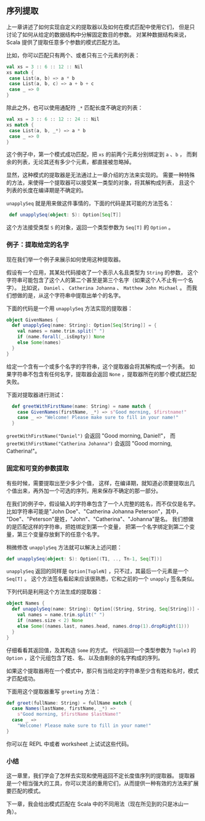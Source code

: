 ## 序列提取

上一章讲述了如何实现自定义的提取器以及如何在模式匹配中使用它们，
但是只讨论了如何从给定的数据结构中分解固定数目的参数。
对某种数据结构来说，Scala 提供了提取任意多个参数的模式匹配方法。

比如，你可以匹配只有两个、或者只有三个元素的列表：

``` scala
val xs = 3 :: 6 :: 12 :: Nil
xs match {
 case List(a, b) => a * b
 case List(a, b, c) => a + b + c
 case _ => 0
}
```

除此之外，也可以使用通配符 `_*` 匹配长度不确定的列表：

``` scala
val xs = 3 :: 6 :: 12 :: 24 :: Nil
xs match {
 case List(a, b, _*) => a * b
 case _ => 0
}
```

这个例子中，第一个模式成功匹配，把 `xs` 的前两个元素分别绑定到 `a` 、`b` ，
而剩余的列表，无论其还有多少个元素，都直接被忽略掉。

显然，这种模式的提取器是无法通过上一章介绍的方法来实现的。
需要一种特殊的方法，来使得一个提取器可以接受某一类型的对象，将其解构成列表，
且这个列表的长度在编译期是不确定的。

`unapplySeq` 就是用来做这件事情的，下面的代码是其可能的方法签名：

``` scala
 def unapplySeq(object: S): Option[Seq[T]]
```

这个方法接受类型 `S` 的对象，返回一个类型参数为 `Seq[T]` 的 `Option` 。

### 例子：提取给定的名字

现在我们举一个例子来展示如何使用这种提取器。

假设有一个应用，其某处代码接收了一个表示人名且类型为 `String` 的参数，
这个字符串可能包含了这个人的第二个甚至是第三个名字（如果这个人不止有一个名字）。
比如说， `Daniel` 、 `Catherina Johanna` 、 `Matthew John Michael` 。
而我们想做的是，从这个字符串中提取出单个的名字。

下面的代码是一个用 `unapplySeq` 方法实现的提取器：

``` scala
object GivenNames {
  def unapplySeq(name: String): Option[Seq[String]] = {
    val names = name.trim.split(" ")
    if (name.forall(_.isEmpty)) None
    else Some(names)
  }
}
```

给定一个含有一个或多个名字的字符串，这个提取器会将其解构成一个列表。
如果字符串不包含有任何名字，提取器会返回 `None` ，提取器所在的那个模式就匹配失败。

下面对提取器进行测试：

``` scala
  def greetWithFirstName(name: String) = name match {
    case GivenNames(firstName, _*) => s"Good morning, $firstname!"
    case _ => "Welcome! Please make sure to fill in your name!"
  }
```

`greetWithFirstName("Daniel")` 会返回 "Good morning, Daniel!"，
而 `greetWithFirstName("Catherina Johanna")` 会返回 "Good morning, Catherina!"。

### 固定和可变的参数提取

有些时候，需要提取出至少多少个值，
这样，在编译期，就知道必须要提取出几个值出来，再外加一个可选的序列，用来保存不确定的那一部分。

在我们的例子中，假设输入的字符串包含了一个人完整的姓名，而不仅仅是名字。
比如字符串可能是"John Doe"、"Catherina Johanna Peterson"，其中，
"Doe"、"Peterson"是姓，"John"、"Catherina"、"Johanna"是名。
我们想做的是匹配这样的字符串，把姓绑定到第一个变量，
把第一个名字绑定到第二个变量，第三个变量存放剩下的任意个名字。

稍微修改 `unapplySeq` 方法就可以解决上述问题：

``` scala
def unapplySeq(object: S): Option[(T1, .., Tn-1, Seq[T])]
```

`unapplySeq` 返回的同样是 `Option[TupleN]` ，只不过，其最后一个元素是一个 `Seq[T]` 。
这个方法签名看起来应该很熟悉，它和之前的一个 `unapply` 签名类似。

下列代码是利用这个方法生成的提取器：

``` scala
object Names {
  def unapplySeq(name: String): Option[(String, String, Seq[String])] = {
    val names = name.trim.split(" ")
    if (names.size < 2) None
    else Some((names.last, names.head, names.drop(1).dropRight(1)))
  }
}
```

仔细看看其返回值，及其构造 `Some` 的方式。
代码返回一个类型参数为 `Tuple3` 的 `Option` ，这个元组包含了姓、名、以及由剩余的名字构成的序列。

如果这个提取器用在一个模式中，那只有当给定的字符串至少含有姓和名时，模式才匹配成功。

下面用这个提取器重写 `greeting` 方法：

``` scala
def greet(fullName: String) = fullName match {
  case Names(lastName, firstName, _*) =>
    s"Good morning, $firstName $lastName!"
  case _ =>
    "Welcome! Please make sure to fill in your name!"
}
```

你可以在 REPL 中或者 worksheet 上试试这些代码。

### 小结

这一章里，我们学会了怎样去实现和使用返回不定长度值序列的提取器。
提取器是一个相当强大的工具，你可以灵活的重用它们，从而提供一种有效的方法来扩展要匹配的模式。

下一章，我会给出模式匹配在 Scala 中的不同用法（现在所见到的只是冰山一角）。

